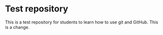 # Test repository

This is a test repository for students to learn how to use git and GitHub. 
This is a change.
